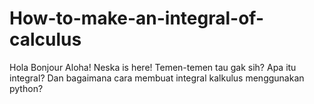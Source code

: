 # How-to-make-an-integral-of-calculus
Hola Bonjour Aloha! Neska is here! Temen-temen tau gak sih? Apa itu integral? Dan bagaimana cara membuat integral kalkulus menggunakan python?
